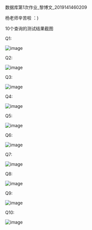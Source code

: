 数据库第1次作业_黎博文_2019141460209

杨老师辛苦啦 ：)

10个查询的测试结果截图

Q1:

![image](https://user-images.githubusercontent.com/55120118/136645203-ee200d9c-11be-40d7-a494-400e7ebc3231.png)

Q2:

![image](https://user-images.githubusercontent.com/55120118/136645207-1e1844bf-7caf-4c57-a5f2-91507d8671e1.png)

Q3:

![image](https://user-images.githubusercontent.com/55120118/136645212-154a69c8-ba32-4528-bd69-b4ba7a7fb8fb.png)

Q4:

![image](https://user-images.githubusercontent.com/55120118/136645216-a2b22c71-1691-41ba-b3ab-c51bc9db48c2.png)

Q5:

![image](https://user-images.githubusercontent.com/55120118/136645221-4af4b5d3-6f1a-46c6-a836-b30e13143465.png)

Q6:

![image](https://user-images.githubusercontent.com/55120118/136645224-0249d726-c91d-4fb4-87d3-fefac3188187.png)

Q7:

![image](https://user-images.githubusercontent.com/55120118/136645226-f39c46cf-0886-48d8-908c-c490847fd0d0.png)

Q8:

![image](https://user-images.githubusercontent.com/55120118/136645229-c979e164-71b7-465e-8e68-c1e85dcacc47.png)

Q9:

![image](https://user-images.githubusercontent.com/55120118/136645235-7defcfa1-8375-4730-a59e-8858a893a631.png)

Q10:

![image](https://user-images.githubusercontent.com/55120118/136645239-1b6b73a0-31ea-4e26-8f24-cf4472f16deb.png)





